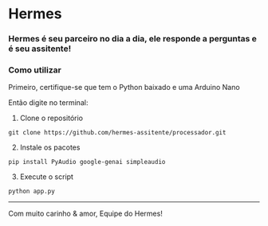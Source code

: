 # Hermes
### Hermes é seu parceiro no dia a dia, ele responde a perguntas e é seu assitente!

### Como utilizar
Primeiro, certifique-se que tem o Python baixado e uma Arduino Nano

Então digite no terminal:   
1. Clone o repositório
```
git clone https://github.com/hermes-assitente/processador.git
```

2. Instale os pacotes
```
pip install PyAudio google-genai simpleaudio
```

3. Execute o script
```
python app.py
```

---
Com muito carinho & amor, Equipe do Hermes!

